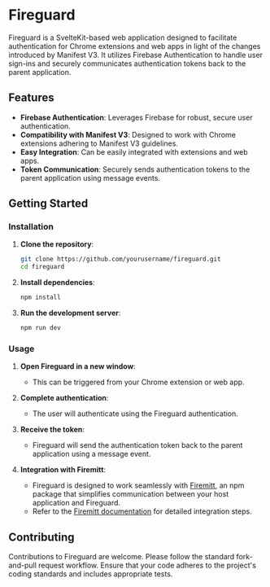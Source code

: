 # Fireguard

Fireguard is a SvelteKit-based web application designed to facilitate authentication for Chrome extensions and web apps in light of the changes introduced by Manifest V3. It utilizes Firebase Authentication to handle user sign-ins and securely communicates authentication tokens back to the parent application.

## Features

- **Firebase Authentication**: Leverages Firebase for robust, secure user authentication.
- **Compatibility with Manifest V3**: Designed to work with Chrome extensions adhering to Manifest V3 guidelines.
- **Easy Integration**: Can be easily integrated with extensions and web apps.
- **Token Communication**: Securely sends authentication tokens to the parent application using message events.

## Getting Started

### Installation

1. **Clone the repository**:
    ```bash
    git clone https://github.com/yourusername/fireguard.git
    cd fireguard
    ```

2. **Install dependencies**:
    ```bash
    npm install
    ```

3. **Run the development server**:
    ```bash
    npm run dev
    ```

### Usage

1. **Open Fireguard in a new window**:
    * This can be triggered from your Chrome extension or web app.

2. **Complete authentication**:
    * The user will authenticate using the Fireguard authentication.

3. **Receive the token**:
    * Fireguard will send the authentication token back to the parent application using a message event.

4. **Integration with Firemitt**:
    * Fireguard is designed to work seamlessly with [Firemitt](https://github.com/eoussama/firemitt), an npm package that simplifies communication between your host application and Fireguard.
    * Refer to the [Firemitt documentation](https://eoussama.github.io/firemitt) for detailed integration steps.

## Contributing
Contributions to Fireguard are welcome. Please follow the standard fork-and-pull request workflow. Ensure that your code adheres to the project's coding standards and includes appropriate tests.

